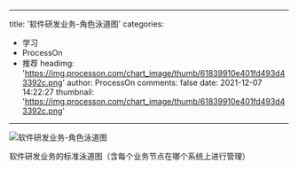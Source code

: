 
---
title: '软件研发业务-角色泳道图'
categories: 
 - 学习
 - ProcessOn
 - 推荐
headimg: 'https://img.processon.com/chart_image/thumb/61839910e401fd493d43392c.png'
author: ProcessOn
comments: false
date: 2021-12-07 14:22:27
thumbnail: 'https://img.processon.com/chart_image/thumb/61839910e401fd493d43392c.png'
---

<div>   
<img class="thumb" alt="软件研发业务-角色泳道图" src="https://img.processon.com/chart_image/thumb/61839910e401fd493d43392c.png" referrerpolicy="no-referrer">
<p>软件研发业务的标准泳道图（含每个业务节点在哪个系统上进行管理）</p>  
</div>
            